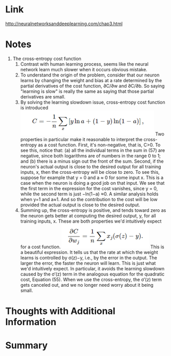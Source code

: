 Link
===============
<p>

http://neuralnetworksanddeeplearning.com/chap3.html


</p>


Notes
===============

1. The cross-entropy cost function
    1. Contrast with human learning process, seems like the neural network learn much slower when it occurs obvious
       mistake.
    2. To understand the origin of the problem, consider that our neuron learns by changing the weight and bias at a
       rate determined by the partial derivatives of the cost function, ∂C/∂w and ∂C/∂b. So saying "learning is slow" is
       really the same as saying that those partial derivatives are small.
    3. By solving the learning slowdown issue, cross-entropy cost function is introduced
       ![img.png](img.png)
       Two properties in particular make it reasonable to interpret the cross-entropy as a cost function. First, it's
       non-negative, that is, C>0. To see this, notice that: (a) all the individual terms in the sum in (57) are
       negative, since both logarithms are of numbers in the range 0 to 1; and (b)
       there is a minus sign out the front of the sum. Second, if the neuron's actual output is close to the desired
       output for all training inputs, x, then the cross-entropy will be close to zero. To see this, suppose for example
       that y = 0 and a ≈ 0 for some input x. This is a case when the neuron is doing a good job on that input. We see
       that the first term in the expression for the cost vanishes, since y = 0, while the second term is just −ln(1−a)
       ≈0. A similar analysis holds when y=1 and a≈1. And so the contribution to the cost will be low provided the
       actual output is close to the desired output.
    4. Summing up, the cross-entropy is positive, and tends toward zero as the neuron gets better at computing the
       desired output, y, for all training inputs, x. These are both properties we'd intuitively expect for a cost
       function.
       ![img_1.png](img_1.png)
       This is a beautiful expression. It tells us that the rate at which the weight learns is controlled by σ(z)−y,
       i.e., by the error in the output. The larger the error, the faster the neuron will learn. This is just what we'd
       intuitively expect. In particular, it avoids the learning slowdown caused by the σ′(z) term in the analogous
       equation for the quadratic cost, Equation (55). When we use the cross-entropy, the σ′(z) term gets canceled out,
       and we no longer need worry about it being small.

Thoughts with Additional Information
===============






Summary
===============
